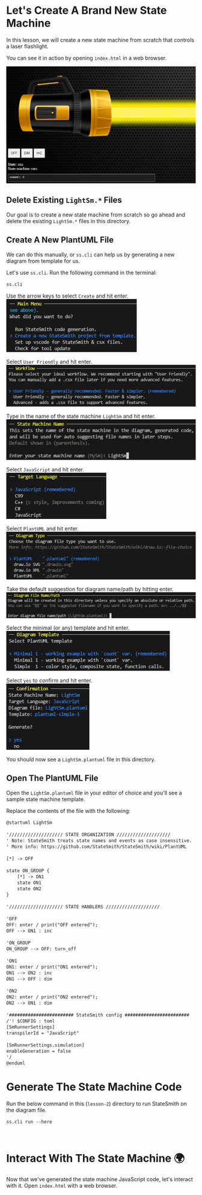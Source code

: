 # Let's Create A Brand New State Machine
In this lesson, we will create a new state machine from scratch that controls a laser flashlight.

You can see it in action by opening `index.html` in a web browser.

![](docs/intro.png)

## Delete Existing `LightSm.*` Files
Our goal is to create a new state machine from scratch so go ahead and delete the existing `LightSm.*` files in this directory.


## Create A New PlantUML File
We can do this manually, or `ss.cli` can help us by generating a new diagram from template for us.

Let's use `ss.cli`. Run the following command in the terminal:

```bash
ss.cli
```

Use the arrow keys to select `Create` and hit enter.<br>
![](docs/main-menu.png)

Select `User Friendly` and hit enter.<br>
![](docs/select-user-friendly.png)

Type in the name of the state machine `LightSm` and hit enter.<br>
![](docs/type-light-sm.png)

Select `JavaScript` and hit enter.<br>
![](docs/select-js.png)

Select `PlantUML` and hit enter.<br>
![](docs/select-plantuml.png)

Take the default suggestion for diagram name/path by hitting enter.<br>
![](docs/take-diagram-path-suggestion.png)

Select the minimal (or any) template and hit enter.<br>
![](docs/select-plantuml-minimal-template.png)

Select `yes` to confirm and hit enter.<br>
![](docs/confirm.png)

You should now see a `LightSm.plantuml` file in this directory.

## Open The PlantUML File
Open the `LightSm.plantuml` file in your editor of choice and you'll see a sample state machine template.

Replace the contents of the file with the following:

```plantuml
@startuml LightSm

'//////////////////// STATE ORGANIZATION ////////////////////
' Note: StateSmith treats state names and events as case insensitive.
' More info: https://github.com/StateSmith/StateSmith/wiki/PlantUML

[*] -> OFF

state ON_GROUP {
    [*] -> ON1
    state ON1
    state ON2
}

'//////////////////// STATE HANDLERS ////////////////////

'OFF
OFF: enter / print("OFF entered");
OFF --> ON1 : inc

'ON_GROUP
ON_GROUP --> OFF: turn_off

'ON1
ON1: enter / print("ON1 entered");
ON1 --> ON2 : inc
ON1 --> OFF : dim

'ON2
ON2: enter / print("ON2 entered");
ON2 --> ON1 : dim

'######################## StateSmith config ########################
/'! $CONFIG : toml
[SmRunnerSettings]
transpilerId = "JavaScript"

[SmRunnerSettings.simulation]
enableGeneration = false
'/
@enduml
```

# Generate The State Machine Code
Run the below command in this (`lesson-2`) directory to run StateSmith on the diagram file.
```
ss.cli run --here
```

<br>

# Interact With The State Machine 🌍
Now that we've generated the state machine JavaScript code, let's interact with it.
Open `index.html` with a web browser.
